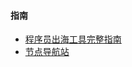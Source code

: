 #### 指南
- [程序员出海工具完整指南](https://github.com/chengxuyuanchuhai/chuhai-tools-all-in-one)
- [节点导航站](https://github.com/PennyJoly/linktre-tools)
